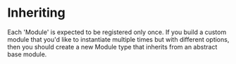 # Inheriting

Each 'Module' is expected to be registered only once. If you build a custom module that you'd like to instantiate multiple times but with different options, then you should create a new Module type that inherits from an abstract base module.